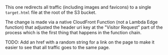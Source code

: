 This one redirects all traffic (including images and favicons) 
to a single `target.html` file at the root of the
S3 bucket. 

The change is made via a native CloudFront Function 
(not a Lambda Edge function) that adjusted the header
uri key at the "Visitor Request" part of the process
which is the first thing that happens in the function
chain. 

TODO: Add an href with a random string for a link
on the page to make it easier to see that all
traffic goes to the same page. 
